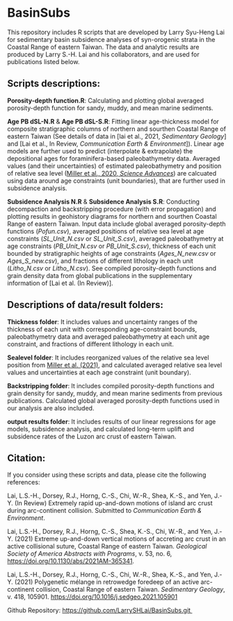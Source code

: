 # BasinSubs
This repository includes R scripts that are developed by Larry Syu-Heng Lai for sedimentary basin subsidence analyses of syn-orogenic strata in the Coastal Range of eastern Taiwan. The data and analytic results are produced by Larry S.-H. Lai and his collaborators, and are used for publications listed below.


## Scripts descriptions:
**Porosity-depth function.R**: Calculating and plotting global averaged porosity-depth function for sandy, muddy, and mean marine sediments.

**Age PB dSL-N.R** & **Age PB dSL-S.R**: Fitting linear age-thickness model for composite stratigraphic columns of northern and sourthen Coastal Range of eastern Taiwan (See details of data in [lai et al., 2021, *_Sedimentary Geology_*] and [Lai et al., In Review, *_Communication Earth & Environment_*]). Linear age models are further used to predict (interpolate & extrapolate) the depositional ages for foraminifera-based paleobathymetry data. Averaged values (and their uncertainties) of estimated paleobathymetry and position of relative sea level ([Miller et al., 2020, _Science Advances_](https://doi.org/10.1126/sciadv.aaz1346)) are calcuated using data around age constraints (unit boundaries), that are further used in subsidence analysis.

**Subsidence Analysis N.R** & **Subsidence Analysis S.R**: Conducting decompaction and backstripping procedure (with error propagation) and plotting results in geohistory diagrams for northern and sourthen Coastal Range of eastern Taiwan. Input data include global averaged porosity-depth functions (_Pofun.csv_), averaged positions of relative sea level at age constraints (_SL_Unit_N.csv_ or _SL_Unit_S.csv_), averaged paleobathymetry at age constraints (_PB_Unit_N.csv_ or _PB_Unit_S.csv_), thickness of each unit bounded by stratigraphic heights of age constraints (_Ages_N_new.csv_ or _Ages_S_new.csv_), and fractions of different lithology in each unit (_Litho_N.csv_ or _Litho_N.csv_). See compiled porosity-depth functions and grain density data from global publications in the supplementary information of [Lai et al. (In Review)].


## Descriptions of data/result folders:
**Thickness folder**: It includes values and uncertainty ranges of the thickness of each unit with corresponding age-constraint bounds, paleobathymetry data and averaged paleobathymetry at each unit age constraint, and fractions of different lithology in each unit.

**Sealevel folder**: It includes reorganized values of the relative sea level position from [Miller et al. (2021)](https://doi.org/10.1126/sciadv.aaz1346), and calculated averaged relative sea level values and uncertainties at each age constraint (unit boundary).
 
**Backstripping folder**: It includes compiled porosity-depth functions and grain density for sandy, muddy, and mean marine sediments from previous publications. Calculated global averaged porosity-depth functions used in our analysis are also included. 

**output results folder**: It includes results of our linear regressions for age models, subsidence analysis, and calculated long-term uplift and subsidence rates of the Luzon arc crust of eastern Taiwan.


## Citation:
If you consider using these scripts and data, please cite the following references:

Lai, L.S.-H., Dorsey, R.J., Horng, C.-S., Chi, W.-R., Shea, K.-S., and Yen, J.-Y. (In Review) Extremely rapid up-and-down motions of island arc crust during arc-continent collision. Submitted to *Communication Earth & Environment*.

Lai, L.S.-H., Dorsey, R.J., Horng, C.-S., Shea, K.-S., Chi, W.-R., and Yen, J.-Y. (2021) Extreme up-and-down vertical motions of accreting arc crust in an active collisional suture, Coastal Range of eastern Taiwan. *Geological Society of America Abstracts with Programs*, v. 53, no. 6, https://doi.org/10.1130/abs/2021AM-365341.

Lai, L.S.-H., Dorsey, R.J., Horng, C.-S., Chi, W.-R., Shea, K.-S., and Yen, J.-Y. (2021) Polygenetic mélange in retrowedge foredeep of an active arc-continent collision, Coastal Range of eastern Taiwan. *Sedimentary Geology*, v. 418, 105901. https://doi.org/10.1016/j.sedgeo.2021.105901


Github Repository: https://github.com/LarrySHLai/BasinSubs.git 
